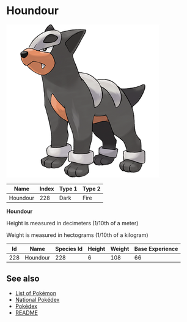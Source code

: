 # Houndour


![Houndour](images/228.png)

| **Name** | **Index** | **Type 1** | **Type 2** |
|----|----|----|----|
| Houndour | 228 | Dark | Fire  |

**Houndour** 


Height is measured in decimeters (1/10th of a meter)

Weight is measured in hectograms (1/10th of a kilogram)

| **Id** | **Name** | **Species Id** | **Height** | **Weight** | **Base Experience** |
|--------|----------|----------------|------------|------------|---------------------|
| 228 | Houndour | 228 | 6 | 108 | 66 |


## See also

- [List of Pokémon](../pokemon.md)
- [National Pokédex](../national_pokedex.md)
- [Pokédex](../pokedex.md)
- [README](../README.md)
